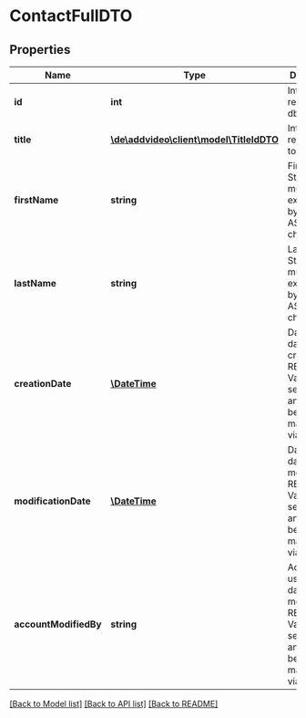 # ContactFullDTO

## Properties
Name | Type | Description | Notes
------------ | ------------- | ------------- | -------------
**id** | **int** | Internal reference in db. | [optional] 
**title** | [**\de\addvideo\client\model\TitleIdDTO**](TitleIdDTO.md) | Internal reference id to Title. | [optional] 
**firstName** | **string** | Firstname. String value must not exceed 45 bytes of ASCII characters. | [optional] 
**lastName** | **string** | Lastname. String value must not exceed 45 bytes of ASCII characters. | [optional] 
**creationDate** | [**\DateTime**](\DateTime.md) | Date of dataset creation. READ ONLY! Value will be set from db and cannot be manipulated via the API!. | [optional] 
**modificationDate** | [**\DateTime**](\DateTime.md) | Date of last dataset modification. READ ONLY! Value will be set from db and cannot be manipulated via the API!. | [optional] 
**accountModifiedBy** | **string** | Account used for last dataset modification. READ ONLY! Value will be set from db and cannot be manipulated via the API!. | [optional] 

[[Back to Model list]](../README.md#documentation-for-models) [[Back to API list]](../README.md#documentation-for-api-endpoints) [[Back to README]](../README.md)


